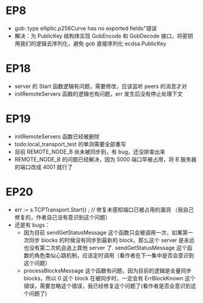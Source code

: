 # EP8

- gob: type elliptic.p256Curve has no exported fields"错误
- 解决：为 PublicKey 结构体实现 GobEncode 和 GobDecode 接口，将密钥用我们的逻辑去序列化，避免 gob 直接序列化 ecdsa.PublicKey

# EP18

- server 的 Start 函数逻辑有问题，需要修改，应该监听 peers 的消息才对
- initRemoteServers 函数的逻辑也有问题，err 发生后没有停止处理下文

# EP19

- initRemoteServers 函数已经被删除
- todo:local_transport_test 的单测需要全部重写
- 目前 REMOTE_NODE_B 尚未被同步到，有 bug，还没排查出来
- REMOTE_NODE_B 的问题已经解决，因为 5000 端口早被占用，将 B 服务器的端口改成 4001 就行了

# EP20

- err := s.TCPTransport.Start() ; // 修复未感知端口已被占用的漏洞 （我自己修复的，作者自己没有意识到这个问题）
- 还是有 bugs：
  - 因为目前 sendGetStatusMessage 这个函数只会被调用一次，如果第一次同步 blocks 的时候没有同步到最新的 block，那么这个 server 是永远也没有第二次机会追上其他 server 了. sendGetStatusMessage 这个函数的角色类似心跳机制，应该定时调用（看作者在下一集中是否会意识到这个问题）
  - processBlocksMessage 这个函数有问题，因为目前的逻辑是全量同步 blocks，所以 0 这个 block 在被同步时，一定会有 ErrBlockKnown 这个错误，需要忽略这个错误，我已经修复这个问题了(看作者是否会意识到这个问题了)
